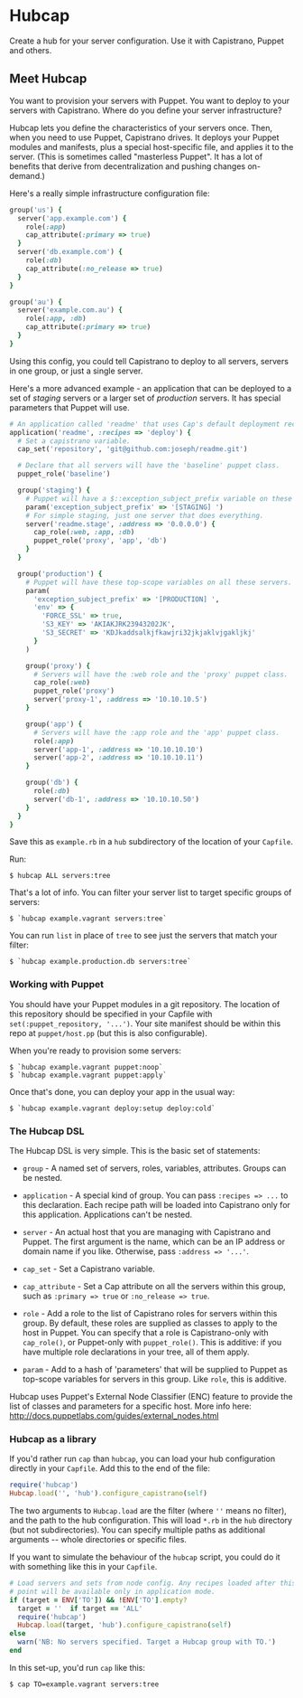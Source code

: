 # Hubcap

Create a hub for your server configuration. Use it with Capistrano,
Puppet and others.


## Meet Hubcap

You want to provision your servers with Puppet. You want to deploy to your
servers with Capistrano. Where do you define your server infrastructure?

Hubcap lets you define the characteristics of your servers once. Then, when you
need to use Puppet, Capistrano drives. It deploys your Puppet modules and
manifests, plus a special host-specific file, and applies it to the server.
(This is sometimes called "masterless Puppet". It has a lot of benefits that
derive from decentralization and pushing changes on-demand.)

Here's a really simple infrastructure configuration file:

```ruby
group('us') {
  server('app.example.com') {
    role(:app)
    cap_attribute(:primary => true)
  }
  server('db.example.com') {
    role(:db)
    cap_attribute(:no_release => true)
  }
}

group('au') {
  server('example.com.au') {
    role(:app, :db)
    cap_attribute(:primary => true)
  }
}
```

Using this config, you could tell Capistrano to deploy to all servers, servers
in one group, or just a single server.

Here's a more advanced example - an application that can be deployed to a set
of *staging* servers or a larger set of *production* servers. It has special
parameters that Puppet will use.

```ruby
# An application called 'readme' that uses Cap's default deployment recipe.
application('readme', :recipes => 'deploy') {
  # Set a capistrano variable.
  cap_set('repository', 'git@github.com:joseph/readme.git')

  # Declare that all servers will have the 'baseline' puppet class.
  puppet_role('baseline')

  group('staging') {
    # Puppet will have a $::exception_subject_prefix variable on these servers.
    param('exception_subject_prefix' => '[STAGING] ')
    # For simple staging, just one server that does everything.
    server('readme.stage', :address => '0.0.0.0') {
      cap_role(:web, :app, :db)
      puppet_role('proxy', 'app', 'db')
    }
  }

  group('production') {
    # Puppet will have these top-scope variables on all these servers.
    param(
      'exception_subject_prefix' => '[PRODUCTION] ',
      'env' => {
        'FORCE_SSL' => true,
        'S3_KEY' => 'AKIAKJRK23943202JK',
        'S3_SECRET' => 'KDJkaddsalkjfkawjri32jkjaklvjgakljkj'
      }
    )

    group('proxy') {
      # Servers will have the :web role and the 'proxy' puppet class.
      cap_role(:web)
      puppet_role('proxy')
      server('proxy-1', :address => '10.10.10.5')
    }

    group('app') {
      # Servers will have the :app role and the 'app' puppet class.
      role(:app)
      server('app-1', :address => '10.10.10.10')
      server('app-2', :address => '10.10.10.11')
    }

    group('db') {
      role(:db)
      server('db-1', :address => '10.10.10.50')
    }
  }
}
```

Save this as `example.rb` in a `hub` subdirectory of the location of your
`Capfile`.

Run:

    $ hubcap ALL servers:tree

That's a lot of info. You can filter your server list to target specific
groups of servers:

    $ `hubcap example.vagrant servers:tree`

You can run `list` in place of `tree` to see just the servers that match
your filter:

    $ `hubcap example.production.db servers:tree`


### Working with Puppet

You should have your Puppet modules in a git repository. The location of this
repository should be specified in your Capfile with
`set(:puppet_repository, '...')`. Your site manifest should be within this repo
at `puppet/host.pp` (but this is also configurable).

When you're ready to provision some servers:

    $ `hubcap example.vagrant puppet:noop`
    $ `hubcap example.vagrant puppet:apply`

Once that's done, you can deploy your app in the usual way:

    $ `hubcap example.vagrant deploy:setup deploy:cold`



### The Hubcap DSL

The Hubcap DSL is very simple. This is the basic set of statements:

* `group` - A named set of servers, roles, variables, attributes. Groups
  can be nested.

* `application` - A special kind of group. You can pass `:recipes => ...`
  to this declaration. Each recipe path will be loaded into Capistrano only
  for this application. Applications can't be nested.

* `server` - An actual host that you are managing with Capistrano and
  Puppet. The first argument is the name, which can be an IP address or domain
  name if you like. Otherwise, pass `:address => '...'`.

* `cap_set` - Set a Capistrano variable.

* `cap_attribute` - Set a Cap attribute on all the servers within this
  group, such as `:primary => true` or `:no_release => true`.

* `role` - Add a role to the list of Capistrano roles for servers within
  this group. By default, these roles are supplied as classes to apply to the 
  host in Puppet. You can specify that a role is Capistrano-only with
  `cap_role()`, or Puppet-only with `puppet_role()`. This is additive:
  if you have multiple role declarations in your tree, all of them apply.

* `param` - Add to a hash of 'parameters' that will be supplied to Puppet
  as top-scope variables for servers in this group. Like `role`, this is 
  additive.

Hubcap uses Puppet's External Node Classifier (ENC) feature to provide the
list of classes and parameters for a specific host. More info here: 
http://docs.puppetlabs.com/guides/external_nodes.html


### Hubcap as a library

If you'd rather run `cap` than `hubcap`, you can load your hub configuration
directly in your `Capfile`. Add this to the end of the file:

```ruby
require('hubcap')
Hubcap.load('', 'hub').configure_capistrano(self)
```

The two arguments to `Hubcap.load` are the filter (where `''` means no filter),
and the path to the hub configuration. This will load `*.rb` in the `hub`
directory (but not subdirectories). You can specify multiple paths as additional
arguments -- whole directories or specific files.

If you want to simulate the behaviour of the `hubcap` script, you could do it
with something like this in your `Capfile`.

```ruby
# Load servers and sets from node config. Any recipes loaded after this
# point will be available only in application mode.
if (target = ENV['TO']) && !ENV['TO'].empty?
  target = ''  if target == 'ALL'
  require('hubcap')
  Hubcap.load(target, 'hub').configure_capistrano(self)
else
  warn('NB: No servers specified. Target a Hubcap group with TO.')
end
```

In this set-up, you'd run `cap` like this:

    $ cap TO=example.vagrant servers:tree

